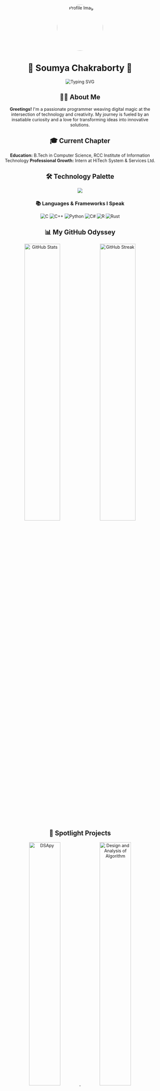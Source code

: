 <div align="center">
  <img src="https://avatars.githubusercontent.com/u/128106669?v=4" alt="Profile Image" style="border-radius: 50%; width: 150px; height: 150px;">
</div>
<div align="center">

# 🌟 **Soumya Chakraborty** 🌟

![Typing SVG](https://readme-typing-svg.demolab.com?font=Fira+Code&pause=1000&color=F7B32D&center=true&width=600&lines=AI+Enthusiast+%7C+Problem+Solver;Innovator+%7C+Tech+Explorer;Creative+Developer;)

## 👨‍💻 **About Me**

**Greetings!** I'm a passionate programmer weaving digital magic at the intersection of technology and creativity. My journey is fueled by an insatiable curiosity and a love for transforming ideas into innovative solutions.

## 🎓 **Current Chapter**

**Education:** B.Tech in Computer Science, RCC Institute of Information Technology
**Professional Growth:** Intern at HiTech System & Services Ltd.

## 🛠️ **Technology Palette**

<p align="center">
  <img src="https://skillicons.dev/icons?i=c,cpp,python,cs,r,rust,go" />
</p>

### 📚 **Languages & Frameworks I Speak**

![C](https://img.shields.io/badge/C-00599C?style=for-the-badge&logo=c&logoColor=white)
![C++](https://img.shields.io/badge/C++-00599C?style=for-the-badge&logo=cplusplus&logoColor=white)
![Python](https://img.shields.io/badge/Python-3776AB?style=for-the-badge&logo=python&logoColor=white)
![C#](https://img.shields.io/badge/C%23-239120?style=for-the-badge&logo=csharp&logoColor=white)
![R](https://img.shields.io/badge/R-276DC3?style=for-the-badge&logo=r&logoColor=white)
![Rust](https://img.shields.io/badge/Rust-276DC3?style=for-the-badge&logo=rust&logoColor=orange)

## 📊 **My GitHub Odyssey**

<picture>
  <source 
    srcset="https://github-readme-stats.vercel.app/api?username=Soumya-Chakraborty&show_icons=true&theme=dracula&hide_border=true&rank_icon=github"
    media="(prefers-color-scheme: dark)"
  />
  <source
    srcset="https://github-readme-stats.vercel.app/api?username=Soumya-Chakraborty&show_icons=true&theme=default&hide_border=true&rank_icon=github"
    media="(prefers-color-scheme: light), (prefers-color-scheme: no-preference)"
  />
  <img src="https://github-readme-stats.vercel.app/api?username=Soumya-Chakraborty&show_icons=true" alt="GitHub Stats" width="48%" />
</picture>

<picture>
  <source 
    srcset="https://github-readme-streak-stats.herokuapp.com/?user=Soumya-Chakraborty&theme=dracula&hide_border=true"
    media="(prefers-color-scheme: dark)"
  />
  <source
    srcset="https://github-readme-streak-stats.herokuapp.com/?user=Soumya-Chakraborty&theme=default&hide_border=true"
    media="(prefers-color-scheme: light), (prefers-color-scheme: no-preference)"
  />
  <img src="https://github-readme-streak-stats.herokuapp.com/?user=Soumya-Chakraborty" alt="GitHub Streak" width="48%" />
</picture>

## 🌟 **Spotlight Projects**

<a href="https://github.com/Soumya-Chakraborty/DSApy">
  <img src="https://github-readme-stats.vercel.app/api/pin/?username=Soumya-Chakraborty&repo=DSApy&theme=radical" alt="DSApy" width="45%" />
</a>
<a href="https://github.com/Soumya-Chakraborty/Design_and_Analysis_of_Algorithm">
  <img src="https://github-readme-stats.vercel.app/api/pin/?username=Soumya-Chakraborty&repo=Design_and_Analysis_of_Algorithm&theme=radical" alt="Design and Analysis of Algorithm" width="45%" />
</a>

## 🎨 **The Artist Behind the Code**

> **"I don't just write code, I craft digital experiences. When I'm not debugging, I'm creating art that tells a story."** 

## 🌐 **Let's Connect & Collaborate!**

[![LinkedIn](https://img.shields.io/badge/LinkedIn-0077B5?style=for-the-badge&logo=linkedin&logoColor=white)](https://www.linkedin.com/in/soumya-chakraborty-943299260/)
[![Gmail](https://img.shields.io/badge/Gmail-D14836?style=for-the-badge&logo=gmail&logoColor=white)](mailto:soumyachakraborty198181@gmail.com)
[![Instagram](https://img.shields.io/badge/Instagram-E4405F?style=for-the-badge&logo=instagram&logoColor=white)](https://www.instagram.com/soumya_ckakraborty)

## 🔗 **Quick Navigation**

**📂 [All Repositories](https://github.com/Soumya-Chakraborty?tab=repositories)**
**🌐 [Personal Portfolio](https://soumya-chakraborty.github.io/PortfolioV2/)**

![Profile Views](https://komarev.com/ghpvc/?username=Soumya-Chakraborty&color=blueviolet&style=flat-square)

---

<img src="https://forthebadge.com/images/badges/built-with-love.svg" />
<img src="https://forthebadge.com/images/badges/powered-by-coffee.svg" />

**✨ Always Learning, Forever Creating ✨**

</div>
